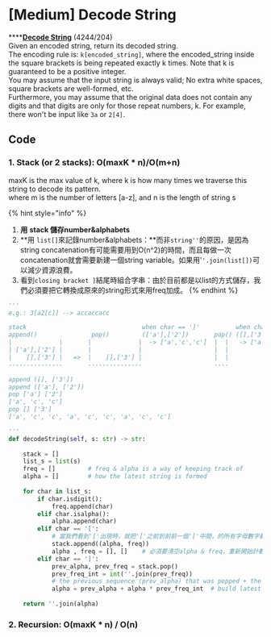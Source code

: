 # \[Medium\] Decode String

\*\*\*\*[**Decode String**](https://leetcode.com/problems/decode-string/) \(4244/204\)  
Given an encoded string, return its decoded string.  
The encoding rule is: `k[encoded_string]`, where the encoded\_string inside the square brackets is being repeated exactly k times. Note that k is guaranteed to be a positive integer.  
You may assume that the input string is always valid; No extra white spaces, square brackets are well-formed, etc.  
Furthermore, you may assume that the original data does not contain any digits and that digits are only for those repeat numbers, k. For example, there won't be input like `3a` or `2[4]`.

## Code

### 1. Stack \(or 2 stacks\): O\(maxK \* n\)/O\(m+n\)

maxK is the max value of k, where k is how many times we traverse this string to decode its pattern.  
where m is the number of letters \[a-z\], and n is the length of string s

{% hint style="info" %}
1. **用** **stack 儲存number&alphabets**
2. **用 `list[]`來記錄number&alphabets：**而非`string''`的原因，是因為string concatenation有可能需要用到O\(n^2\)的時間，而且每做一次concatenation就會需要新建一個string variable。如果用'`'.join(list[])`可以減少資源浪費。
3.  看到`closing bracket ]`結尾時組合字串：由於目前都是以list的方式儲存，我們必須要把它轉換成原來的string形式來用freq加成。
{% endhint %}

```python
'''
e.g.: 3[a2[c]] --> accaccacc

stack                                when char == ']'          when char == ']'
append()               pop()         (['a'],['2'])       pop() ([],['3'])
|             |       |             |  -> ['a','c','c']  |  |   -> ['a', 'c', 'c', 'a', 'c', 'c', 'a', 'c', 'c']
| ['a'],['2'] |       |             |                    |  |
|    [],['3'] |   =>  |    [],['3'] |                    |  |
---------------       ---------------                    ----

append ([], ['3'])
append (['a'], ['2'])
pop ['a'] ['2']
['a', 'c', 'c']
pop [] ['3']
['a', 'c', 'c', 'a', 'c', 'c', 'a', 'c', 'c']

'''
def decodeString(self, s: str) -> str:
        
    stack = []
    list_s = list(s)
    freq = []         # freq & alpha is a way of keeping track of 
    alpha = []        # how the latest string is formed
    
    for char in list_s:
        if char.isdigit():
            freq.append(char)
        elif char.isalpha():
            alpha.append(char)
        elif char == '[':
            # 當我們看到'['出現時，就把'['之前到前前一個'['中間，的所有字母數字都存到stack
            stack.append((alpha, freq))                  
            alpha , freq = [], []    # 必須要清空alpha & freq，重新開始計數，否則會無限循環
        elif char == ']':
            prev_alpha, prev_freq = stack.pop()          
            prev_freq_int = int(''.join(prev_freq)) 
            # the previous sequence (prev_alpha) that was popped + the current sequence (alpha) times n.
            alpha = prev_alpha + alpha * prev_freq_int  # build latest string based on freq
    
    return ''.join(alpha)
```

### 2. Recursion: O\(maxK \* n\) / O\(n\)

